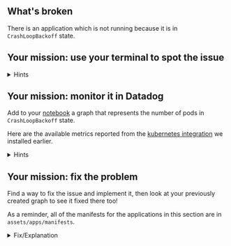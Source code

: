 ## What's broken

There is an application which is not running because it is in `CrashLoopBackoff`
state.

## Your mission: use your terminal to spot the issue

<details>
<summary>Hints</summary>
The pod list has a `STATUS` column telling you in which state the pod is.
<br/><br/>

If you `kubectl describe pod <POD_NAME>` you will see some more details about
the life of the pod and what is going wrong. <br/><br/>

Also go to your [logs explorer](https://app.datadoghq.com/logs) and add filters
to your query to filter the logs of your pods. <br/><br/>

Pods logs are also visible using `kubectl logs`.
</details>

## Your mission: monitor it in Datadog

Add to your [notebook](https://app.datadoghq.com/notebook) a graph that
represents the number of pods in `CrashLoopBackoff` state.

Here are the available metrics reported from the [kubernetes 
integration](https://docs.datadoghq.com/integrations/kubernetes/#kubernetes-state)
we installed earlier.

<details>
<summary>Hints</summary>
`kubernetes.containers.state.waiting` is giving you the count of the containers currently reporting a in waiting state with the `reason` as a tag.
</details>

## Your mission: fix the problem

Find a way to fix the issue and implement it, then look at your previously
created graph to see it fixed there too!

As a reminder, all of the manifests for the applications in this section are in
`assets/apps/manifests`.

<details>
<summary>Fix/Explanation</summary>
This pod failed to run because the command in the container it ran exited with a
non-zero status code.<br/><br/> 

A metric query that identifies this issue is to look at pods in error
`kubernetes.containers.state.waiting` filtered on `reason:crashloopbackoff` and grouped by `kube_deployment`<br/><br/> 

In this case the command in the deployment is:
`/bin/false` <br/><br/>

So if you just change the manifest to use a command that would not return a
non-zero exit code and re-apply the manifest you should be on your
way!<br/><br/>

We included a sample patch as a solution `cat assets/apps/fixes/macchiato-fix.yaml`
</details>
